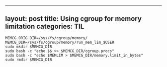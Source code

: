 
---
layout: post
title: Using cgroup for memory limitation
categories: TIL
---

```
MEMCG_ORIG_DIR=/sys/fs/cgroup/memory/
MEMCG_DIR=/sys/fs/cgroup/memory/run_mem_lim_$USER
sudo mkdir $MEMCG_DIR
sudo bash -c "echo $$ >> $MEMCG_DIR/cgroup.procs"
sudo bash -c "echo $MEMLIM > $MEMCG_DIR/memory.limit_in_bytes"
sudo rmdir $MEMCG_DIR
```
